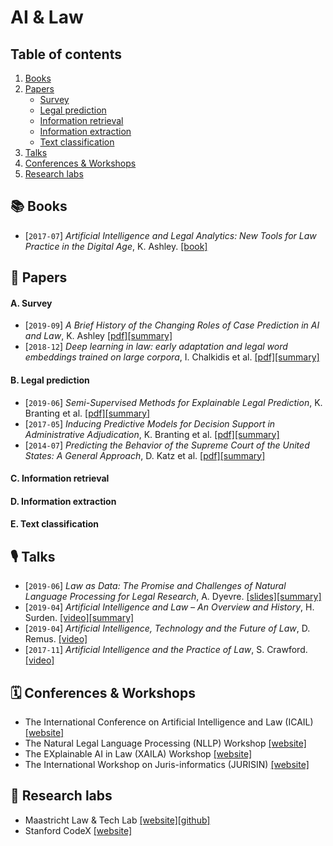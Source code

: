 # AI & Law

## Table of contents
1. [Books](#books)
2. [Papers](#papers)
    - [Survey](#surveyn)
    - [Legal prediction](#prediction)
    - [Information retrieval](#retrieval)
    - [Information extraction](#extraction)
    - [Text classification](#classification)
3. [Talks](#talks)
4. [Conferences & Workshops](#conferences)
5. [Research labs](#labs)


## 📚  Books <a name="books"></a>

- [`2017-07`] *Artificial Intelligence and Legal Analytics: New Tools for Law Practice in the Digital Age*, K. Ashley. [[book]](https://www.cambridge.org/core/books/artificial-intelligence-and-legal-analytics/E7D705EEF392501A1DB180645917E7E0)

## 📄  Papers <a name="papers"></a>

#### A. Survey <a name="survey"></a>

- [`2019-09`] *A Brief History of the Changing Roles of Case Prediction in AI and Law*, K. Ashley [[pdf]](https://journals.latrobe.edu.au/index.php/law-in-context/article/download/88/157)[[summary]](./summaries/ashley2019history.md)
- [`2018-12`] *Deep learning in law: early adaptation and legal word embeddings trained on large corpora*, I. Chalkidis et al. [[pdf]](https://link.springer.com/content/pdf/10.1007/s10506-018-9238-9.pdf)[[summary]](./summaries/chalkidis2018deep.md)


#### B. Legal prediction <a name="prediction"></a>

- [`2019-06`] *Semi-Supervised Methods for Explainable Legal Prediction*, K. Branting et al. [[pdf]](https://www.researchgate.net/profile/Alex_Yeh/publication/334643454_Semi-Supervised_Methods_for_Explainable_Legal_Prediction/links/5e33eb4792851c7f7f0ecb26/Semi-Supervised-Methods-for-Explainable-Legal-Prediction.pdf)[[summary]](./summaries/branting2019semi.md)
- [`2017-05`] *Inducing Predictive Models for Decision Support in Administrative Adjudication*, K. Branting et al. [[pdf]](https://www.mirelproject.eu/MIRELws@ICAIL/MIRELwsPubs/Branting-etal-MIRELwsAtICAIL.pdf)[[summary]](./summaries/branting2017inducing.md)
- [`2014-07`] *Predicting the Behavior of the Supreme Court of the United States: A General Approach*, D. Katz et al. [[pdf]](https://arxiv.org/pdf/1407.6333)[[summary]](./summaries/katz2014predicting.md)


#### C. Information retrieval <a name="retrieval"></a>

#### D. Information extraction <a name="extraction"></a>

#### E. Text classification <a name="classification"></a>




## 🎙  Talks <a name="talks"></a>

- [`2019-06`] *Law as Data: The Promise and Challenges of Natural Language Processing for Legal Research*, A. Dyevre. [[slides]](https://drive.google.com/open?id=14zWlp2Hkm866MTup_oMZJa5T80fxsWtR)[[summary]](./summaries/dyevre2019nllp.md)
- [`2019-04`] *Artificial Intelligence and Law – An Overview and History*, H. Surden. [[video]](https://www.youtube.com/watch?v=BG6YR0xGMRA)[[summary]](./summaries/surden2019history.md)
- [`2019-04`] *Artificial Intelligence, Technology and the Future of Law*, D. Remus. [[video]](https://www.youtube.com/watch?v=UYSZeHqZnaA)
- [`2017-11`] *Artificial Intelligence and the Practice of Law*, S. Crawford. [[video]](https://www.youtube.com/watch?v=YNaT9VD8290)


## 🗓  Conferences & Workshops <a name="conferences"></a>

- The International Conference on Artificial Intelligence and Law (ICAIL) [[website]](https://dl.acm.org/doi/proceedings/10.1145/3322640#issue-downloads)
- The Natural Legal Language Processing (NLLP) Workshop [[website]](https://sites.google.com/view/nllp/nllp-2019)
- The EXplainable AI in Law (XAILA) Workshop [[website]](https://www.geist.re/xaila:start)
- The International Workshop on Juris-informatics (JURISIN) [[website]](http://research.nii.ac.jp/~ksatoh/jurisin2020/)


## 🧪 Research labs <a name="labs"></a>

- Maastricht Law & Tech Lab [[website]](https://www.maastrichtuniversity.nl/about-um/faculties/law/research/law-and-tech-lab)[[github]](https://github.com/maastrichtlawtech)
- Stanford CodeX [[website]](https://law.stanford.edu/codex-the-stanford-center-for-legal-informatics/)
